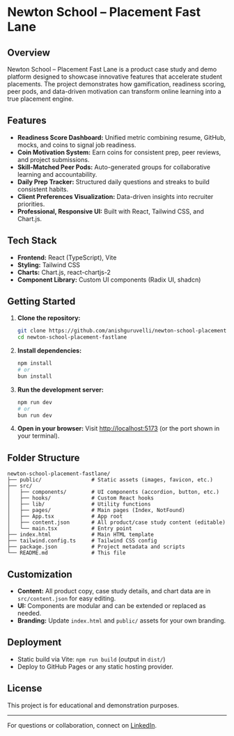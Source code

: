 # Newton School – Placement Fast Lane

## Overview
Newton School – Placement Fast Lane is a product case study and demo platform designed to showcase innovative features that accelerate student placements. The project demonstrates how gamification, readiness scoring, peer pods, and data-driven motivation can transform online learning into a true placement engine.

## Features
- **Readiness Score Dashboard:** Unified metric combining resume, GitHub, mocks, and coins to signal job readiness.
- **Coin Motivation System:** Earn coins for consistent prep, peer reviews, and project submissions.
- **Skill-Matched Peer Pods:** Auto-generated groups for collaborative learning and accountability.
- **Daily Prep Tracker:** Structured daily questions and streaks to build consistent habits.
- **Client Preferences Visualization:** Data-driven insights into recruiter priorities.
- **Professional, Responsive UI:** Built with React, Tailwind CSS, and Chart.js.

## Tech Stack
- **Frontend:** React (TypeScript), Vite
- **Styling:** Tailwind CSS
- **Charts:** Chart.js, react-chartjs-2
- **Component Library:** Custom UI components (Radix UI, shadcn)

## Getting Started
1. **Clone the repository:**
   ```bash
   git clone https://github.com/anishguruvelli/newton-school-placement-fastlane.git
   cd newton-school-placement-fastlane
   ```
2. **Install dependencies:**
   ```bash
   npm install
   # or
   bun install
   ```
3. **Run the development server:**
   ```bash
   npm run dev
   # or
   bun run dev
   ```
4. **Open in your browser:**
   Visit [http://localhost:5173](http://localhost:5173) (or the port shown in your terminal).

## Folder Structure
```
newton-school-placement-fastlane/
├── public/                # Static assets (images, favicon, etc.)
├── src/
│   ├── components/        # UI components (accordion, button, etc.)
│   ├── hooks/             # Custom React hooks
│   ├── lib/               # Utility functions
│   ├── pages/             # Main pages (Index, NotFound)
│   ├── App.tsx            # App root
│   ├── content.json       # All product/case study content (editable)
│   └── main.tsx           # Entry point
├── index.html             # Main HTML template
├── tailwind.config.ts     # Tailwind CSS config
├── package.json           # Project metadata and scripts
└── README.md              # This file
```

## Customization
- **Content:** All product copy, case study details, and chart data are in `src/content.json` for easy editing.
- **UI:** Components are modular and can be extended or replaced as needed.
- **Branding:** Update `index.html` and `public/` assets for your own branding.

## Deployment
- Static build via Vite: `npm run build` (output in `dist/`)
- Deploy to GitHub Pages or any static hosting provider.

## License
This project is for educational and demonstration purposes.

---
For questions or collaboration, connect on [LinkedIn](https://www.linkedin.com/in/anishguruvelli/). 